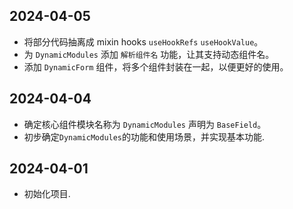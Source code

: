 ## 2024-04-05

- 将部分代码抽离成 mixin hooks `useHookRefs` `useHookValue`。
- 为 `DynamicModules` 添加 `解析组件名` 功能，让其支持动态组件名。
- 添加 `DynamicForm` 组件，将多个组件封装在一起，以便更好的使用。

## 2024-04-04

- 确定核心组件模块名称为 `DynamicModules` 声明为 `BaseField`。
- 初步确定`DynamicModules`的功能和使用场景，并实现基本功能.

## 2024-04-01

- 初始化项目.
